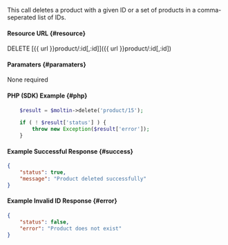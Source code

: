 <!--
@title DELETE product/:id
@author Moltin Ltd
@description Deletes a product with a given ID or in a comma-seperated list of IDs

@sidebar 1
@family Product
@rate No
@auth Yes
@format JSON
@http DELETE
@version beta
-->
This call deletes a product with a given ID or a set of products in a comma-seperated list of IDs.

#### Resource URL	{#resource}
DELETE [{{ url }}product/:id[,:id]]({{ url }}product/:id[,:id])


#### Paramaters	{#paramaters}
None required

#### PHP (SDK) Example	{#php}
``` php
	$result = $moltin->delete('product/15');

	if ( ! $result['status'] ) {
		throw new Exception($result['error']);
	}
```

<!--code-->
#### Example Successful Response	{#success}
``` json
{
    "status": true,
    "message": "Product deleted successfully"
}
```


#### Example Invalid ID Response	{#error}
``` json
{
	"status": false,
	"error": "Product does not exist"
}
```
<!--/code-->